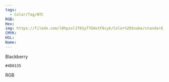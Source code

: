```yaml
---
tags:
  - Color/Tag/NTC
RGB:
Hex:
img: https://filedn.com/l0hpzxl1f01yT7GHxtF8cyk/Color%20Snake/standard_csv_to_svg/4D0135.svg
CMYK:
HSL:
Name:
---
```

Blackberry
```palette
#4D0135
```
RGB
